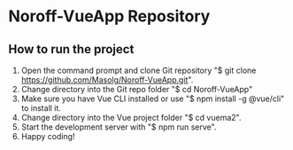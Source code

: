 # Noroff-VueApp Repository

## How to run the project

1. Open the command prompt and clone Git repository "$ git clone https://github.com/Masolg/Noroff-VueApp.git".
2. Change directory into the Git repo folder "$ cd Noroff-VueApp"
3. Make sure you have Vue CLI installed or use "$ npm install -g @vue/cli" to install it.
4. Change directory into the Vue project folder "$ cd vuema2".
5. Start the development server with "$ npm run serve".
6. Happy coding!
